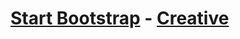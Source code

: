 # [Start Bootstrap](http://startbootstrap.com/) - [Creative](http://startbootstrap.com/template-overviews/creative/)

